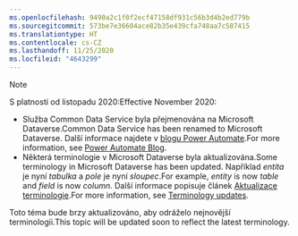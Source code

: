 ```yaml
---
ms.openlocfilehash: 9490a2c1f0f2ecf47158df931c56b3d4b2ed779b
ms.sourcegitcommit: 573be7e36604ace82b35e439cfa748aa7c587415
ms.translationtype: HT
ms.contentlocale: cs-CZ
ms.lasthandoff: 11/25/2020
ms.locfileid: "4643299"
---
```

> [!NOTE]
> <span data-ttu-id="8364f-101">S platností od listopadu 2020:</span><span class="sxs-lookup"><span data-stu-id="8364f-101">Effective November 2020:</span></span>
>
> - <span data-ttu-id="8364f-102">Služba Common Data Service byla přejmenována na Microsoft Dataverse.</span><span class="sxs-lookup"><span data-stu-id="8364f-102">Common Data Service has been renamed to Microsoft Dataverse.</span></span> <span data-ttu-id="8364f-103">Další informace najdete v [blogu Power Automate](https://aka.ms/PAuAppBlog).</span><span class="sxs-lookup"><span data-stu-id="8364f-103">For more information, see [Power Automate Blog](https://aka.ms/PAuAppBlog).</span></span>
> - <span data-ttu-id="8364f-104">Některá terminologie v Microsoft Dataverse byla aktualizována.</span><span class="sxs-lookup"><span data-stu-id="8364f-104">Some terminology in Microsoft Dataverse has been updated.</span></span> <span data-ttu-id="8364f-105">Například *entita* je nyní *tabulka* a *pole* je nyní *sloupec*.</span><span class="sxs-lookup"><span data-stu-id="8364f-105">For example, *entity* is now *table* and *field* is now *column*.</span></span> <span data-ttu-id="8364f-106">Další informace popisuje článek [Aktualizace terminologie](https://go.microsoft.com/fwlink/?linkid=2147247).</span><span class="sxs-lookup"><span data-stu-id="8364f-106">For more information, see [Terminology updates](https://go.microsoft.com/fwlink/?linkid=2147247).</span></span>
>
> <span data-ttu-id="8364f-107">Toto téma bude brzy aktualizováno, aby odráželo nejnovější terminologii.</span><span class="sxs-lookup"><span data-stu-id="8364f-107">This topic will be updated soon to reflect the latest terminology.</span></span>
